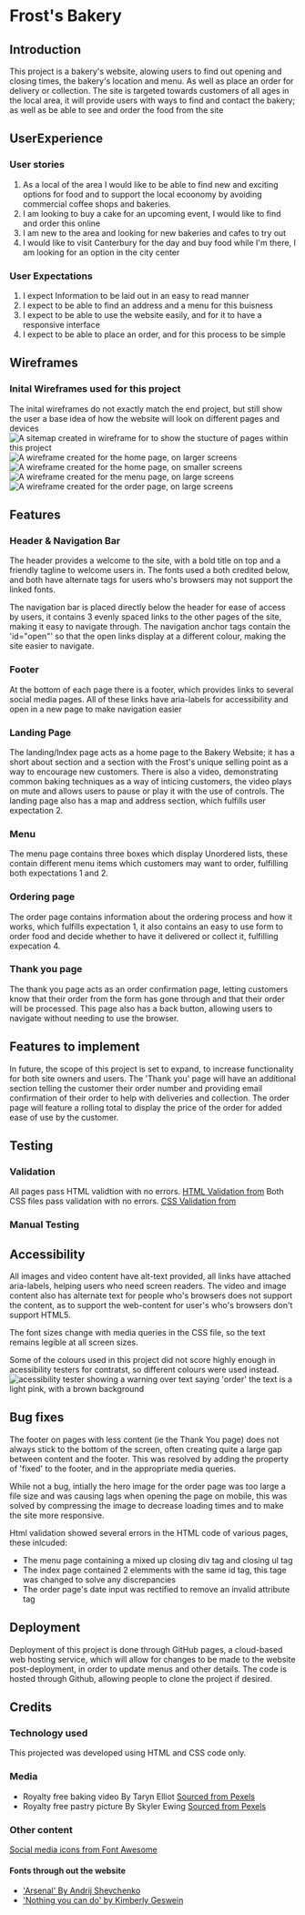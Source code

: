 # Frost's Bakery
## Introduction
This project is a bakery's website, alowing users to find out opening and closing times, the bakery's location and menu. As well as place an order for delivery or collection. The site is targeted towards customers of all ages in the local area, it will provide users with ways to find and contact the bakery; as well as be able to see and order the food from the site
## UserExperience
### User stories
1. As a local of the area I would like to be able to find new and exciting options for food and to support the local ecoonomy by avoiding commercial coffee shops and bakeries. 
2. I am looking to buy a cake for an upcoming event, I would like to find and order this online
3. I am new to the area and looking for new bakeries and cafes to try out
4. I would like to visit Canterbury for the day and buy food while I'm there, I am looking for an option in the city center
### User Expectations
1. I expect Information to be laid out in an easy to read manner
2. I expect to be able to find an address and a menu for this buisness
3. I expect to be able to use the website easily, and for it to have a responsive interface
4. I expect to be able to place an order, and for this process to be simple

## Wireframes
### Inital Wireframes used for this project
The inital wireframes do not exactly match the end project, but still show the user a base idea of how the website will look on different pages and devices
![A sitemap created in wireframe for to show the stucture of pages within this project](assets/content/readme/wireframe-sitemap.jpg)
![A wireframe created for the home page, on larger screens](assets/content/readme/wireframe-homepage-large.jpg) ![A wireframe created for the home page, on smaller screens](assets/content/readme/wireframe-homepage-small.jpg) ![A wireframe created for the menu page, on large screens](assets/content/readme/wireframe-menu.jpg) ![A wireframe created for the order page, on large screens](assets/content/readme/wireframe-order.jpg) 
## Features
### Header & Navigation Bar 

The header provides a welcome to the site, with a bold title on top and a friendly tagline to welcome users in. The fonts used a both credited below, and both have alternate tags for users who's browsers may not support the linked fonts.

The navigation bar is placed directly below the header for ease of access by users, it contains 3 evenly spaced links to the other pages of the site, making it easy to navigate through. The navigation anchor tags contain the 'id="open"' so that the open links display at a different colour, making the site easier to navigate.

### Footer

At the bottom of each page there is a footer, which provides links to several social media pages. All of these links have aria-labels for accessibility and open in a new page to make navigation easier

### Landing Page

The landing/Index page acts as a home page to the Bakery Website; it has a short about section and a section with the Frost's unique selling point as a way to encourage new customers. There is also a video, demonstrating common baking techniques as a way of inticing customers, the video plays on mute and allows users to pause or play it with the use of controls. The landing page also has a map and address section, which fulfills user expectation 2. 
### Menu 

The menu page contains three boxes which display Unordered lists, these contain different menu items which customers may want to order, fulfilling both expectations 1 and 2.

### Ordering page 

The order page contains information about the ordering process and how it works, which fulfills expectation 1, it also contains an easy to use form to order food and decide whether to have it delivered or collect it, fulfilling expecation 4. 

### Thank you page

The thank you page acts as an order confirmation page, letting customers know that their order from the form has gone through and that their order will be processed. This page also has a back button, allowing users to navigate without needing to use the browser. 

## Features to implement   

In future, the scope of this project is set to expand, to increase functionality for both site owners and users. The 'Thank you' page will have an additional section telling the customer their order number and providing email confirmation of their order to help with deliveries and collection. The order page will feature a rolling total to display the price of the order for added ease of use by the customer.

## Testing
### Validation
All pages pass HTML validtion with no errors. [HTML Validation from](https://validator.w3.org/nu/#textarea)
Both CSS files pass validation with no errors. [CSS Validation from](https://validator.w3.org/nu/#l88c26)
### Manual Testing
## Accessibility
All images and video content have alt-text provided, all links have attached aria-labels, helping users who need screen readers. The video and image content also has alternate text for people who's browsers does not support the content, as to support the web-content for user's who's browsers don't support HTML5.

The font sizes change with media queries in the CSS file, so the text remains legible at all screen sizes.

Some of the colours used in this project did not score highly enough in acessibility testers for contratst, so different colours were used instead.
![acessibility tester showing a warning over text saying 'order' the text is a light pink, with a brown background](assets/content/readme/acess-testing.jpg)
## Bug fixes
The footer on pages with less content (ie the Thank You page) does not always stick to the bottom of the screen, often creating quite a large gap between content and the footer. This was resolved by adding the property of 'fixed' to the footer, and in the appropriate media queries.

While not a bug, intially the hero image for the order page was too large a file size and was causing lags when opening the page on mobile, this was solved by compressing the image to decrease loading times and to make the site more responsive.

Html validation showed several errors in the HTML code of various pages, these inlcuded:
- The menu page containing a mixed up closing div tag and closing ul tag
- The index page contained 2 elemments with the same id tag, this tage was changed to solve any discrepancies 
- The order page's date input was rectified to remove an invalid attribute tag
## Deployment
Deployment of this project is done through GitHub pages, a cloud-based web hosting service, which will allow for changes to be made to the website post-deployment, in order to update menus and other details. The code is hosted through Github, allowing people to clone the project if desired.

## Credits
### Technology used

This projected was developed using HTML and CSS code only.

### Media 
- Royalty free baking video By Taryn Elliot [Sourced from Pexels](https://www.pexels.com/video/stirring-flour-and-condensed-milk-in-a-mixing-bowl-3325984/)
- Royalty free pastry picture By Skyler Ewing [Sourced from Pexels](https://www.pexels.com/photo/freshly-baked-bread-with-cinnamon-9513725/)
### Other content
[Social media icons from Font Awesome](https://fontawesome.com/search?s=solid%2Cbrands)
#### Fonts through out the website 
- ['Arsenal' By Andrij Shevchenko](https://fonts.google.com/specimen/Arsenal?query=arsenal)
- ['Nothing you can do' by Kimberly Geswein](https://fonts.google.com/specimen/Nothing+You+Could+Do?query=nothing+)